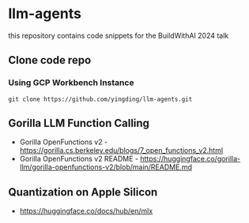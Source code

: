 # llm-agents
this repository contains code snippets for the BuildWithAI 2024 talk

## Clone code repo 
### Using GCP Workbench Instance 
```shell
git clone https://github.com/yingding/llm-agents.git
```

## Gorilla LLM Function Calling 
* Gorilla OpenFunctions v2 - https://gorilla.cs.berkeley.edu/blogs/7_open_functions_v2.html
* Gorilla OpenFunctions v2 README - https://huggingface.co/gorilla-llm/gorilla-openfunctions-v2/blob/main/README.md

## Quantization on Apple Silicon
* https://huggingface.co/docs/hub/en/mlx
